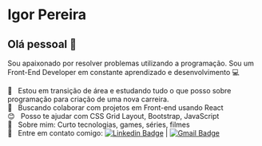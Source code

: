 # Igor Pereira

## Olá pessoal 👋
Sou apaixonado por resolver problemas utilizando a programação.
Sou um Front-End Developer em constante aprendizado e desenvolvimento :computer:

 :rocket:  &nbsp; Estou em transição de área e estudando tudo o que posso sobre programação para criação de uma nova carreira.
 <br/> :purple_heart: &nbsp; Buscando colaborar com projetos em Front-end usando React
 <br/> :blush: &nbsp; Posso te ajudar com CSS Grid Layout, Bootstrap, JavaScript
 <br/> 💬  &nbsp; Sobre mim: Curto tecnologias, games, séries, filmes
 <br/> :email: &nbsp; Entre em contato comigo: [![Linkedin Badge](https://img.shields.io/badge/-ThiagoMarinho-blue?style=flat-square&logo=Linkedin&logoColor=white&link=https://www.linkedin.com/in/igor-pereira-0857a4b5/)](https://www.linkedin.com/in/igor-pereira-0857a4b5/) 
| 
[![Gmail Badge](https://img.shields.io/badge/-igoramos@gmail.com-c14438?style=flat-square&logo=Gmail&logoColor=white&link=mailto:igoramos@gmail.com)](mailto:igoramos@gmail.com)
